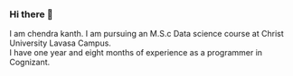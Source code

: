 ### Hi there 👋
I am chendra kanth.<be>
I am pursuing an M.S.c Data science course at Christ University Lavasa Campus.<br>
I have one year and eight months of experience as a programmer in Cognizant.<br>
<!--
**Chendrakanth0105/chendrakanth0105** is a ✨ _special_ ✨ repository because its `README.md` (this file) appears on your GitHub profile.

Here are some ideas to get you started:

- 🔭 I’m currently working on ...
- 🌱 I’m currently learning ...
- 👯 I’m looking to collaborate on ...
- 🤔 I’m looking for help with ...
- 💬 Ask me about ...
- 📫 How to reach me: ...
- 😄 Pronouns: ...
- ⚡ Fun fact: ...
-->

